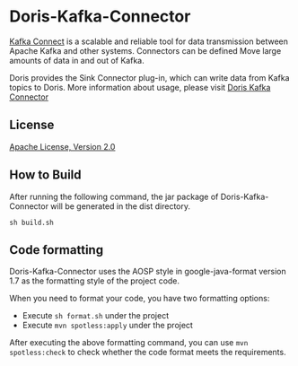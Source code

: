<!--
Licensed to the Apache Software Foundation (ASF) under one
or more contributor license agreements.  See the NOTICE file
distributed with this work for additional information
regarding copyright ownership.  The ASF licenses this file
to you under the Apache License, Version 2.0 (the
"License"); you may not use this file except in compliance
with the License.  You may obtain a copy of the License at

  http://www.apache.org/licenses/LICENSE-2.0

Unless required by applicable law or agreed to in writing,
software distributed under the License is distributed on an
"AS IS" BASIS, WITHOUT WARRANTIES OR CONDITIONS OF ANY
KIND, either express or implied.  See the License for the
specific language governing permissions and limitations
under the License.
-->

# Doris-Kafka-Connector

[Kafka Connect](https://docs.confluent.io/platform/current/connect/index.html) is a scalable and reliable tool for data transmission between Apache Kafka and other systems. Connectors can be defined Move large amounts of data in and out of Kafka.

Doris provides the Sink Connector plug-in, which can write data from Kafka topics to Doris.
More information about usage, please visit [Doris Kafka Connector](https://doris.apache.org/docs/ecosystem/doris-kafka-connector)

## License

[Apache License, Version 2.0](https://www.apache.org/licenses/LICENSE-2.0)

## How to Build

After running the following command, the jar package of Doris-Kafka-Connector will be generated in the dist directory.
```
sh build.sh
```

## Code formatting
Doris-Kafka-Connector uses the AOSP style in google-java-format version 1.7 as the formatting style of the project code.

When you need to format your code, you have two formatting options:

- Execute `sh format.sh` under the project
- Execute `mvn spotless:apply` under the project

After executing the above formatting command, you can use `mvn spotless:check` to check whether the code format meets the requirements.